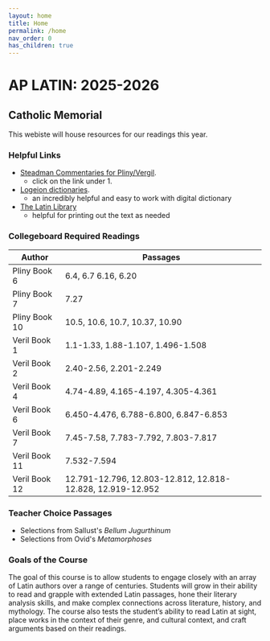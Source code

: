 ```yaml
---
layout: home
title: Home
permalink: /home
nav_order: 0
has_children: true
---
```


# AP LATIN: 2025-2026
## Catholic Memorial


This webiste will house resources for our readings this year.

### Helpful Links

- [Steadman Commentaries for Pliny/Vergil](https://geoffreysteadman.com/ap-pliny-and-vergil).
     - click on the link under 1.
- [Logeion dictionaries](https://logeion.uchicago.edu/%CE%BB%CF%8C%CE%B3%CE%BF%CF%82).
     - an incredibly helpful and easy to work with digital dictionary
- [The Latin Library](https://www.thelatinlibrary.com/)
     - helpful for printing out the text as needed

### Collegeboard Required Readings

| Author      | Passages |
| ----------- | ----------- |
| Pliny Book 6      | 6.4, 6.7 6.16, 6.20       |
| Pliny Book 7   | 7.27        |
| Pliny Book 10   | 10.5, 10.6, 10.7, 10.37, 10.90        |
| Veril Book 1 | 1.1-1.33, 1.88-1.107, 1.496-1.508        |
| Veril Book 2   | 2.40-2.56, 2.201-2.249        |
| Veril Book 4   | 4.74-4.89, 4.165-4.197, 4.305-4.361        |
| Veril Book 6   | 6.450-4.476, 6.788-6.800, 6.847-6.853        |
| Veril Book 7   | 7.45-7.58, 7.783-7.792, 7.803-7.817        |
| Veril Book 11   | 7.532-7.594        |
| Veril Book 12   | 12.791-12.796, 12.803-12.812, 12.818-12.828, 12.919-12.952        |



### Teacher Choice Passages

- Selections from Sallust's *Bellum Jugurthinum*
- Selections from Ovid's *Metamorphoses*


### Goals of the Course 

The goal of this course is to allow students to engage closely with an array of Latin authors over a range of centuries. Students will grow in their ability to read and grapple with extended Latin passages, hone their literary analysis skills, and make complex connections across literature, history, and mythology. The course also tests the student’s ability to read Latin at sight, place works in the context of their genre, and cultural context, and craft arguments based on their readings. 
